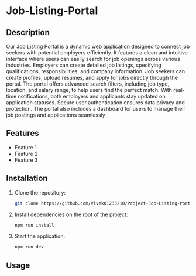 # Job-Listing-Portal

## Description
Our Job Listing Portal is a dynamic web application designed to connect job seekers with potential employers efficiently. It features a clean and intuitive interface where users can easily search for job openings across various industries. Employers can create detailed job listings, specifying qualifications, responsibilities, and company information. Job seekers can create profiles, upload resumes, and apply for jobs directly through the portal. The portal offers advanced search filters, including job type, location, and salary range, to help users find the perfect match. With real-time notifications, both employers and applicants stay updated on application statuses. Secure user authentication ensures data privacy and protection. The portal also includes a dashboard for users to manage their job 
postings and applications seamlessly

## Features
- Feature 1
- Feature 2
- Feature 3

## Installation
1. Clone the repository:
    ```sh
    git clone https://github.com/Vivek01233210/Project-Job-Listing-Portal
    ```
3. Install dependencies on the root of the project:
    ```sh
    npm run install
    ```
4. Start the application:
    ```sh
    npm run dev
    ```


## Usage